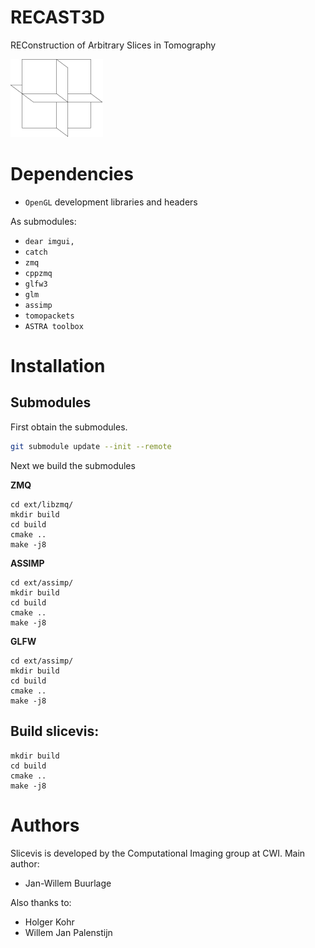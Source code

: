 RECAST3D
========

REConstruction of Arbitrary Slices in Tomography

![](docs/logo.png)

Dependencies
============

* `OpenGL` development libraries and headers

As submodules:

* `dear imgui,`
* `catch`
* `zmq`
* `cppzmq`
* `glfw3`
* `glm`
* `assimp`
* `tomopackets`
* `ASTRA toolbox`

Installation
============

Submodules
----------

First obtain the submodules.

```bash
git submodule update --init --remote
```

Next we build the submodules

**ZMQ**

```
cd ext/libzmq/
mkdir build
cd build
cmake ..
make -j8
```

**ASSIMP**

```
cd ext/assimp/
mkdir build
cd build
cmake ..
make -j8
```

**GLFW**

```
cd ext/assimp/
mkdir build
cd build
cmake ..
make -j8
```

Build slicevis:
---------------

```
mkdir build
cd build
cmake ..
make -j8
```

Authors
=======

Slicevis is developed by the Computational Imaging group at CWI. Main author:

- Jan-Willem Buurlage

Also thanks to:

- Holger Kohr
- Willem Jan Palenstijn
